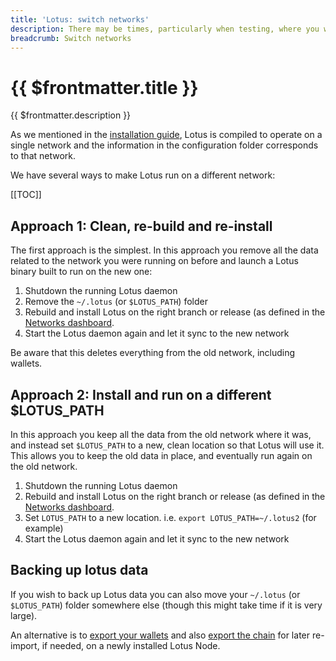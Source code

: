```yaml
---
title: 'Lotus: switch networks'
description: There may be times, particularly when testing, where you wish to swtich to a different Filecoin network, or need to reconnect to a testing network after a network reset. This guide will show you how to switch between different Filecoin networks with Lotus.
breadcrumb: Switch networks
---
```


# {{ $frontmatter.title }}

{{ $frontmatter.description }}

As we mentioned in the [installation guide](installation.md), Lotus is compiled to operate on a single network and the information in the configuration folder corresponds to that network.

We have several ways to make Lotus run on a different network:

[[TOC]]

## Approach 1: Clean, re-build and re-install

The first approach is the simplest. In this approach you remove all the data related to the network you were running on before and launch a Lotus binary built to run on the new one:

1. Shutdown the running Lotus daemon
2. Remove the `~/.lotus` (or `$LOTUS_PATH`) folder
3. Rebuild and install Lotus on the right branch or release (as defined in the [Networks dashboard](https://networks.filecoin.io).
4. Start the Lotus daemon again and let it sync to the new network

Be aware that this deletes everything from the old network, including wallets.

## Approach 2: Install and run on a different \$LOTUS_PATH

In this approach you keep all the data from the old network where it was, and instead set `$LOTUS_PATH` to a new, clean location so that Lotus will use it. This allows you to keep the old data in place, and eventually run again on the old network.

1. Shutdown the running Lotus daemon
2. Rebuild and install Lotus on the right branch or release (as defined in the [Networks dashboard](https://networks.filecoin.io).
3. Set `LOTUS_PATH` to a new location. i.e. `export LOTUS_PATH=~/.lotus2` (for example)
4. Start the Lotus daemon again and let it sync to the new network

## Backing up lotus data

If you wish to back up Lotus data you can also move your `~/.lotus` (or `$LOTUS_PATH`) folder somewhere else (though this might take time if it is very large).

An alternative is to [export your wallets](send-and-receive-fil.md) and also [export the chain](chain-snapshots.md) for later re-import, if needed, on a newly installed Lotus Node.
